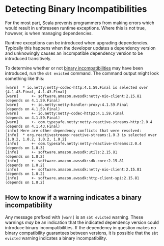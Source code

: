 # Detecting Binary Incompatibilities

For the most part, Scala prevents programmers from making errors which would result in 
unforeseen runtime exceptions. Where this is not true, however, is when managing dependencies.

Runtime exceptions can be introduced when upgrading dependencies. Typically this happens when
the developer updates a dependency version and unknowingly causes an incompatible dependency 
version to be introduced transitively. 

To determine whether or not 
[binary incompatibilities](https://docs.scala-lang.org/overviews/core/binary-compatibility-for-library-authors.html) 
may have been introduced, run the `sbt evicted` command. The command output might look 
something like this:

```
[warn] 	* io.netty:netty-codec-http:4.1.59.Final is selected over {4.1.43.Final, 4.1.43.Final}
[warn] 	    +- software.amazon.awssdk:netty-nio-client:2.15.81    (depends on 4.1.59.Final)
[warn] 	    +- io.netty:netty-handler-proxy:4.1.59.Final          (depends on 4.1.59.Final)
[warn] 	    +- io.netty:netty-codec-http2:4.1.59.Final            (depends on 4.1.59.Final)
[warn] 	    +- com.typesafe.netty:netty-reactive-streams-http:2.0.4 (depends on 4.1.43.Final)
[info] Here are other dependency conflicts that were resolved:
[info] 	* org.reactivestreams:reactive-streams:1.0.3 is selected over {1.0.2, 1.0.2, 1.0.2, 1.0.2}
[info] 	    +- com.typesafe.netty:netty-reactive-streams:2.0.4    (depends on 1.0.3)
[info] 	    +- software.amazon.awssdk:utils:2.15.81               (depends on 1.0.2)
[info] 	    +- software.amazon.awssdk:sdk-core:2.15.81            (depends on 1.0.2)
[info] 	    +- software.amazon.awssdk:netty-nio-client:2.15.81    (depends on 1.0.2)
[info] 	    +- software.amazon.awssdk:http-client-spi:2.15.81     (depends on 1.0.2)
```

## How to know if a warning indicates a binary incompatibility
Any message prefixed with `[warn]` is an `sbt evicted` warning. These warnings *may* be an 
indication that the indicated dependency version could introduce binary incompatibilities.
If the dependency in question makes no binary compatibility guarantees between versions, 
it is possible that the `sbt evicted` warning indicates a binary incompatibility. 
